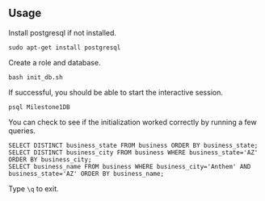 ## Usage
Install postgresql if not installed.
```
sudo apt-get install postgresql
```

Create a role and database.
```
bash init_db.sh
```

If successful, you should be able to start the interactive session.
```
psql Milestone1DB
```
You can check to see if the initialization worked correctly by running a few queries.
```
SELECT DISTINCT business_state FROM business ORDER BY business_state;
SELECT DISTINCT business_city FROM business WHERE business_state='AZ' ORDER BY business_city;
SELECT business_name FROM business WHERE business_city='Anthem' AND business_state='AZ' ORDER BY business_name;
```

Type ```\q``` to exit.